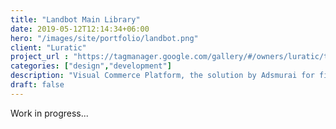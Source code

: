 ```yaml
---
title: "Landbot Main Library"
date: 2019-05-12T12:14:34+06:00
hero: "/images/site/portfolio/landbot.png"
client: "Luratic"
project_url : "https://tagmanager.google.com/gallery/#/owners/luratic/templates/Belboon-Performance"
categories: ["design","development"]
description: "Visual Commerce Platform, the solution by Adsmurai for filtering “User-generated content"
draft: false
---
```


Work in progress...